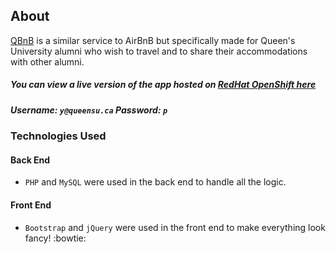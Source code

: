 ## About

[QBnB](https://qbnb-yohannag.rhcloud.com/) is a similar service to AirBnB but specifically made for Queen's University alumni who wish to travel and to share their accommodations with other alumni.

##### You can view a live version of the app hosted on [RedHat OpenShift here](https://qbnb-yohannag.rhcloud.com/)
##### Username: `y@queensu.ca`  Password: `p`

### Technologies Used
#### Back End
* `PHP` and `MySQL` were used in the back end to handle all the logic.

#### Front End
* `Bootstrap` and `jQuery` were used in the front end to make everything look fancy! :bowtie:
